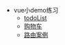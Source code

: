 - vue小demo练习
   - [todoList](vue/todoList.md)
   - [购物车](vue/shopping.md)
   - [路由案例](vue/router.md)